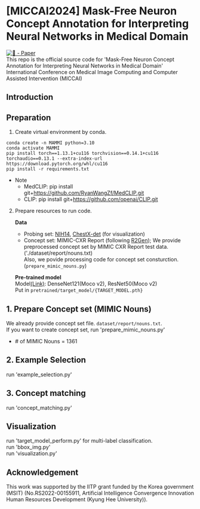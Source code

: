 # [MICCAI2024] Mask-Free Neuron Concept Annotation for Interpreting Neural Networks in Medical Domain
[![🦢 - Paper](https://img.shields.io/badge/🦢-Paper-red)](https://arxiv.org/abs/2407.11375)  
This repo is the official source code for 'Mask-Free Neuron Concept Annotation for Interpreting Neural Networks in Medical Domain' International Conference on Medical Image Computing and Computer Assisted Intervention (MICCAI)

## Introduction

## Preparation
1. Create virtual environment by conda.
```
conda create -n MAMMI python=3.10
conda activate MAMMI
pip install torch==1.13.1+cu116 torchvision==0.14.1+cu116 torchaudio==0.13.1 --extra-index-url https://download.pytorch.org/whl/cu116
pip install -r requirements.txt
```
* Note
    - MedCLIP: pip install git+https://github.com/RyanWangZf/MedCLIP.git
    - CLIP: pip install git+https://github.com/openai/CLIP.git

2. Prepare resources to run code.

    **Data**
    - Probing set:
    [NIH14](https://www.kaggle.com/datasets/nih-chest-xrays/data?select=test_list.txt), [ChestX-det](https://github.com/Deepwise-AILab/ChestX-Det-Dataset?tab=readme-ov-file) (for visualization)
    - Concept set: MIMIC-CXR Report (following [R2Gen](https://github.com/cuhksz-nlp/R2Gen?tab=readme-ov-file));
    We provide preprocessed concept set by MIMIC CXR Report test data. ('./dataset/report/nouns.txt)  
    Also, we povide processing code for concept set consturction. (`prepare_mimic_nouns.py`)

    **Pre-trained model**  
    Model[(Link)](https://github.com/lambert-x/medical_mae/tree/main): DenseNet121(Moco v2), ResNet50(Moco v2)  
    Put in `pretrained/target_model/{TARGET_MODEL.pth}`

## 1. Prepare Concept set (MIMIC Nouns)
We already provide concept set file. `dataset/report/nouns.txt`.  
If you want to create concept set, run 'prepare_mimic_nouns.py' 
* \# of MIMIC Nouns = 1361  

## 2. Example Selection 
run 'example_selection.py'

## 3. Concept matching
run 'concept_matching.py'

## Visualization
run 'target_model_perform.py' for multi-label classification.  
run 'bbox_img.py'  
run 'visualization.py'  

## Acknowledgement
This work was supported by the IITP grant funded by the Korea government (MSIT) 
(No.RS2022-00155911, Artificial Intelligence Convergence Innovation Human Resources Development (Kyung Hee University)).

